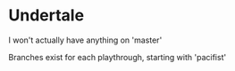 Undertale
=========

I won't actually have anything on 'master'

Branches exist for each playthrough, starting with 'pacifist'
